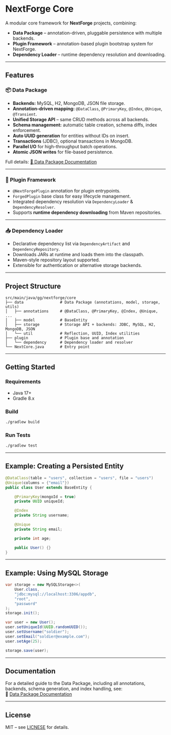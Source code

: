 # NextForge Core

A modular core framework for **NextForge** projects, combining:

- **Data Package** – annotation-driven, pluggable persistence with multiple backends.
- **Plugin Framework** – annotation-based plugin bootstrap system for NextForge.
- **Dependency Loader** – runtime dependency resolution and downloading.

---

## Features

### 📦 Data Package
- **Backends:** MySQL, H2, MongoDB, JSON file storage.
- **Annotation-driven mapping:** `@DataClass`, `@PrimaryKey`, `@Index`, `@Unique`, `@Transient`.
- **Unified Storage API** – same CRUD methods across all backends.
- **Schema management:** automatic table creation, schema diffs, index enforcement.
- **Auto UUID generation** for entities without IDs on insert.
- **Transactions** (JDBC), optional transactions in MongoDB.
- **Parallel I/O** for high-throughput batch operations.
- **Atomic JSON writes** for file-based persistence.

Full details: [📄 Data Package Documentation](.github/docs/Data-Package.md)

---

### 🔌 Plugin Framework
- `@NextForgePlugin` annotation for plugin entrypoints.
- `ForgedPlugin` base class for easy lifecycle management.
- Integrated dependency resolution via `DependencyLoader` & `DependencyResolver`.
- Supports **runtime dependency downloading** from Maven repositories.

---

### 📥 Dependency Loader
- Declarative dependency list via `DependencyArtifact` and `DependencyRepository`.
- Downloads JARs at runtime and loads them into the classpath.
- Maven-style repository layout supported.
- Extensible for authentication or alternative storage backends.

---

## Project Structure

```
src/main/java/gg/nextforge/core
├── data                # Data Package (annotations, model, storage, utils)
│   ├── annotations     # @DataClass, @PrimaryKey, @Index, @Unique, ...
│   ├── model           # BaseEntity
│   ├── storage         # Storage API + backends: JDBC, MySQL, H2, MongoDB, JSON
│   └── util            # Reflection, UUID, Index utilities
├── plugin              # Plugin base and annotation
│   └── dependency      # Dependency loader and resolver
└── NextCore.java       # Entry point
```

---

## Getting Started

### Requirements
- Java 17+
- Gradle 8.x

### Build
```bash
./gradlew build
```

### Run Tests
```bash
./gradlew test
```

---

## Example: Creating a Persisted Entity

```java
@DataClass(table = "users", collection = "users", file = "users")
@Unique(columns = {"email"})
public class User extends BaseEntity {

    @PrimaryKey(mongoId = true)
    private UUID uniqueId;

    @Index
    private String username;

    @Unique
    private String email;

    private int age;

    public User() {}
}
```

---

## Example: Using MySQL Storage

```java
var storage = new MySQLStorage<>(
    User.class,
    "jdbc:mysql://localhost:3306/appdb",
    "root",
    "password"
);
storage.init();

var user = new User();
user.setUniqueId(UUID.randomUUID());
user.setUsername("soldier");
user.setEmail("soldier@example.com");
user.setAge(25);

storage.save(user);
```

---

## Documentation

For a detailed guide to the Data Package, including all annotations, backends, schema generation, and index handling, see:  
📄 [Data Package Documentation](.github/docs/Data-Package.md)

---

## License

MIT – see [LICNESE](LICENSE) for details.
